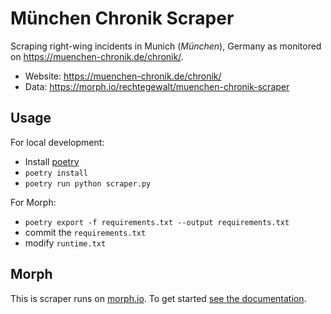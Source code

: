 # München Chronik Scraper

Scraping right-wing incidents in Munich (_München_), Germany as monitored on <https://muenchen-chronik.de/chronik/>.

-   Website: <https://muenchen-chronik.de/chronik/>
-   Data: <https://morph.io/rechtegewalt/muenchen-chronik-scraper>

## Usage

For local development:

-   Install [poetry](https://python-poetry.org/)
-   `poetry install`
-   `poetry run python scraper.py`

For Morph:

-   `poetry export -f requirements.txt --output requirements.txt`
-   commit the `requirements.txt`
-   modify `runtime.txt`

## Morph

This is scraper runs on [morph.io](https://morph.io). To get started [see the documentation](https://morph.io/documentation).
